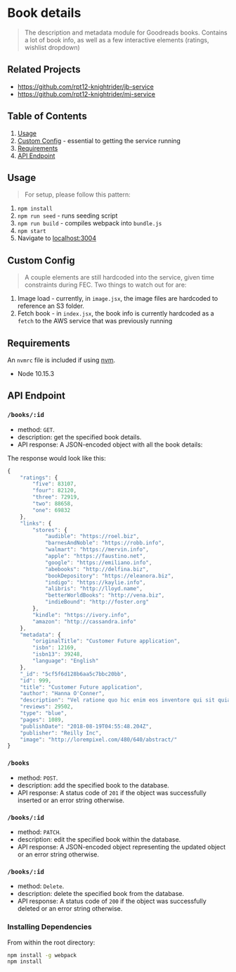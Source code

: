 # Book details

> The description and metadata module for Goodreads books. Contains a lot of book info, as well as a few interactive elements (ratings, wishlist dropdown)

## Related Projects

- <https://github.com/rpt12-knightrider/jb-service>
- <https://github.com/rpt12-knightrider/mj-service>

## Table of Contents

1. [Usage](#Usage)
2. [Custom Config](#custom%20config) - essential to getting the service running
3. [Requirements](#requirements)
4. [API Endpoint](#api%20endpoint)

## Usage

> For setup, please follow this pattern:

1. `npm install`
2. `npm run seed` - runs seeding script
3. `npm run build` - compiles webpack into `bundle.js`
4. `npm start`
5. Navigate to [localhost:3004](http://localhost:3004)

## Custom Config

> A couple elements are still hardcoded into the service, given time constraints during FEC. Two things to watch out for are:

1. Image load - currently, in `image.jsx`, the image files are hardcoded to reference an S3 folder.
2. Fetch book - in `index.jsx`, the book info is currently hardcoded as a `fetch` to the AWS service that was previously running

## Requirements

An `nvmrc` file is included if using [nvm](https://github.com/creationix/nvm).

- Node 10.15.3

## API Endpoint

### `/books/:id`

- method: `GET`.
- description: get the specified book details.
- API response:
A JSON-encoded object with all the book details:

The response would look like this:

```js
{
    "ratings": {
        "five": 83107,
        "four": 82120,
        "three": 72919,
        "two": 88658,
        "one": 69832
    },
    "links": {
        "stores": {
            "audible": "https://roel.biz",
            "barnesAndNoble": "https://robb.info",
            "walmart": "https://mervin.info",
            "apple": "https://faustino.net",
            "google": "https://emiliano.info",
            "abebooks": "http://delfina.biz",
            "bookDepository": "https://eleanora.biz",
            "indigo": "https://kaylie.info",
            "alibris": "http://lloyd.name",
            "betterWorldBooks": "http://vena.biz",
            "indieBound": "http://foster.org"
        },
        "kindle": "https://ivory.info",
        "amazon": "http://cassandra.info"
    },
    "metadata": {
        "originalTitle": "Customer Future application",
        "isbn": 12169,
        "isbn13": 39248,
        "language": "English"
    },
    "_id": "5cf5f6d128b6aa5c7bbc20bb",
    "id": 999,
    "title": "Customer Future application",
    "author": "Hanna O'Conner",
    "description": "Vel ratione quo hic enim eos inventore qui sit quia. Earum ducimus veritatis libero libero earum. Est et totam aut quibusdam laudantium autem. Eaque quisquam enim. Voluptatum reprehenderit placeat ratione.\n \rEius iste nihil sunt hic ratione. Laudantium nisi culpa dolores. Est ea eos neque pariatur corporis deleniti fugiat non ratione. Deserunt dolor eius qui saepe. Quidem voluptate ipsam alias voluptatem.\n \rId rerum est fugit. Recusandae repellat vel explicabo est assumenda fugit ut. Tempore rerum impedit inventore. Non aut quia repudiandae omnis. Sunt non modi.",
    "reviews": 29502,
    "type": "blue",
    "pages": 1089,
    "publishDate": "2018-08-19T04:55:48.204Z",
    "publisher": "Reilly Inc",
    "image": "http://lorempixel.com/480/640/abstract/"
}
```

### `/books`

- method: `POST`.
- description: add the specified book to the database.
- API response:
A status code of `201` if the object was successfully inserted or an error string otherwise.

### `/books/:id`

- method: `PATCH`.
- description: edit the specified book within the database.
- API response:
A JSON-encoded object representing the updated object or an error string otherwise.

### `/books/:id`

- method: `Delete`.
- description: delete the specified book from the database.
- API response:
A status code of `200` if the object was successfully deleted or an error string otherwise.

### Installing Dependencies

From within the root directory:

```sh
npm install -g webpack
npm install
```
